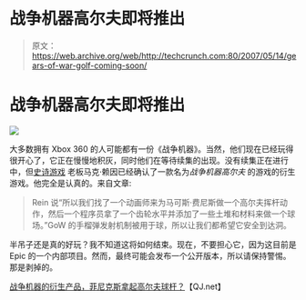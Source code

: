 # 战争机器高尔夫即将推出

> 原文：<https://web.archive.org/web/http://techcrunch.com:80/2007/05/14/gears-of-war-golf-coming-soon/>

# 战争机器高尔夫即将推出

![](img/620e11e2bb97b2c142a55fdf97b906ba.png)

大多数拥有 Xbox 360 的人可能都有一份《战争机器》。当然，他们现在已经玩得很开心了，它正在慢慢地积灰，同时他们在等待续集的出现。没有续集正在进行中，但[史诗游戏](https://web.archive.org/web/20201028235701/https://crunchbase.com/organization/epic-games) 老板马克·赖因已经确认了一款名为*战争机器高尔夫*
 的游戏的衍生游戏。他完全是认真的。来自文章:

> Rein 说“所以我们找了一个动画师来为马可斯·费尼斯做一个高尔夫挥杆动作，然后一个程序员拿了一个齿轮水平并添加了一些土堆和材料来做一个球场。”GoW 的手榴弹发射机制被用于球，所以让我们都希望它安全到达洞。

半吊子还是真的好玩？我不知道这将如何结束。现在，不要担心它，因为这目前是 Epic 的一个内部项目。然而，最终可能会发布一个公开版本，所以请保持警惕。那是剥掉的。

[战争机器的衍生产品，菲尼克斯拿起高尔夫球杆？](https://web.archive.org/web/20201028235701/http://xbox360.qj.net/Gears-of-War-spin-off-Fenix-picks-up-a-golf-club-/pg/49/aid/92230)【QJ.net】